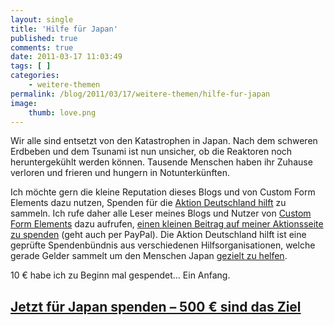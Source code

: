 ```yaml
---
layout: single
title: 'Hilfe für Japan'
published: true
comments: true
date: 2011-03-17 11:03:49
tags: [ ]
categories:
    - weitere-themen
permalink: /blog/2011/03/17/weitere-themen/hilfe-fur-japan
image:
    thumb: love.png
---
```

Wir alle sind entsetzt von den Katastrophen in Japan. Nach dem schweren Erdbeben und dem Tsunami ist nun unsicher, ob die Reaktoren noch heruntergekühlt werden können. Tausende Menschen haben ihr Zuhause verloren und frieren und hungern in Notunterkünften.

Ich möchte gern die kleine Reputation dieses Blogs und von Custom Form Elements dazu nutzen, Spenden für die [Aktion Deutschland hilft][1] zu sammeln. Ich rufe daher alle Leser meines Blogs und Nutzer von [Custom Form Elements][2] dazu aufrufen, [einen kleinen Beitrag auf meiner Aktionsseite zu spenden][3] (geht auch per PayPal). Die Aktion Deutschland hilft ist eine geprüfte Spendenbündnis aus verschiedenen Hilfsorganisationen, welche gerade Gelder sammelt um den Menschen Japan [gezielt zu helfen][4].

10 € habe ich zu Beginn mal gespendet&#8230; Ein Anfang.

## [Jetzt für Japan spenden &#8211; 500 € sind das Ziel][3]

 [1]: http://www.aktion-deutschland-hilft.de
 [2]: http://customformelements.net
 [3]: http://www.aktion-deutschland-hilft.de/de/aktiv-helfen/interaktiv-helfen/starte-deine-spendenaktion/?update=customformelements
 [4]: http://www.aktion-deutschland-hilft.de/de/hilfseinsaetze/erdbeben-japan/betroffene-des-erdbebens-bekommen-konkrete-hilfe/